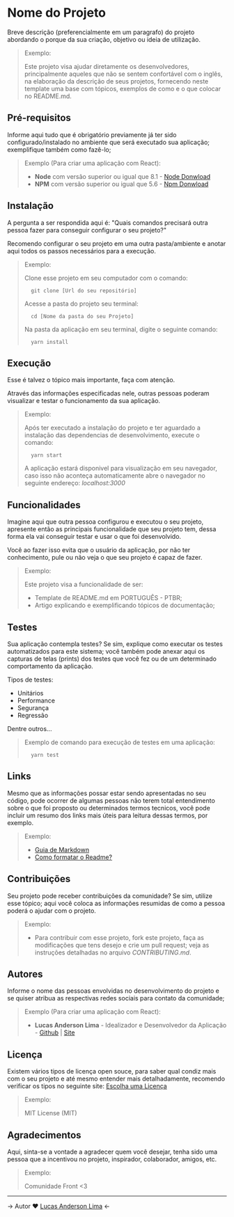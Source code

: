 # Nome do Projeto

Breve descrição (preferencialmente em um paragrafo) do projeto abordando o porque da sua criação, objetivo ou ideia de utilização.

> Exemplo:
>
> Este projeto visa ajudar diretamente os desenvolvedores, principalmente aqueles que não se sentem confortável com o inglês, na elaboração da descrição de seus projetos, fornecendo neste template uma base com tópicos, exemplos de como e o que colocar no README.md.

## Pré-requisitos

Informe aqui tudo que é obrigatório previamente já ter sido configurado/instalado no ambiente que será executado sua aplicação; exemplifique também como fazê-lo;

> Exemplo (Para criar uma aplicação com React):
> - **Node** com versão superior ou igual que 8.1 - [Node Donwload](https://nodejs.org/pt-br/download/)
> - **NPM** com versão superior ou igual que 5.6 - [Npm Donwload](https://www.npmjs.com/package/download)

## Instalação

A pergunta a ser respondida aqui é: "Quais comandos precisará outra pessoa fazer para conseguir configurar o seu projeto?"

Recomendo configurar o seu projeto em uma outra pasta/ambiente e anotar aqui todos os passos necessários para a execução.

> Exemplo:
>
> Clone esse projeto em seu computador com o comando:
> ```
> 	git clone [Url do seu repositório]
> ```
> Acesse a pasta do projeto seu terminal:
> ```
> 	cd [Nome da pasta do seu Projeto]
> ```
> Na pasta da aplicação em seu terminal, digite o seguinte comando:
> ```
> 	yarn install
> ```

## Execução

Esse é talvez o tópico mais importante, faça com atenção.

Através das informações especificadas nele, outras pessoas poderam visualizar e testar o funcionamento da sua aplicação.

> Exemplo: 
>
> Após ter executado a instalação do projeto e ter aguardado a instalação das dependencias de desenvolvimento, execute o comando:
> ```
> 	yarn start
> ```
> A aplicação estará disponivel para visualização em seu navegador, caso isso não aconteça automaticamente abre o navegador no seguinte endereço: _localhost:3000_

## Funcionalidades

Imagine aqui que outra pessoa configurou e executou o seu projeto, apresente então as principais funcionalidade que seu projeto tem, dessa forma ela vai conseguir testar e usar o que foi desenvolvido.

Você ao fazer isso evita que o usuário da aplicação, por não ter conhecimento, pule ou não veja o que seu projeto é capaz de fazer.

> Exemplo: 
>
> Este projeto visa a funcionalidade de ser: 
> - Template de README.md em PORTUGUÊS - PTBR;
> - Artigo explicando e exemplificando tópicos de documentação;


## Testes

Sua aplicação contempla testes? Se sim, explique como executar os testes automatizados para este sistema; você também pode anexar aqui os capturas de telas (prints) dos testes que você fez ou de um determinado comportamento da aplicação.

Tipos de testes: 
- Unitários
- Performance
- Segurança
- Regressão

Dentre outros...
> Exemplo de comando para execução de testes em uma aplicação:
> ```
> 	yarn test
> ```

## Links

Mesmo que as informações possar estar sendo apresentadas no seu código, pode ocorrer de algumas pessoas não terem total entendimento sobre o que foi proposto ou determinados termos tecnicos, você pode incluir um resumo dos links mais úteis para leitura dessas termos, por exemplo.

> Exemplo: 
> - [Guia de Markdown](https://docs.pipz.com/central-de-ajuda/learning-center/guia-basico-de-markdown#open)
> - [Como formatar o Readme?](https://medium.com/@raullesteves/github-como-fazer-um-readme-md-bonit%C3%A3o-c85c8f154f8#:~:text=md%20%C3%A9%20um%20arquivo%20markdown,tags%20tamb%C3%A9m%20funcionam%2C%20veremos%20adiante.&text=Basta%20copiar%20o%20que%20o,e%20colar%20no%20README.md.)


## Contribuições

Seu projeto pode receber contribuições da comunidade? Se sim, utilize esse tópico;
aqui você coloca as informações resumidas de como a pessoa poderá o ajudar com o projeto.

> Exemplo:
> - Para contribuir com esse projeto, fork este projeto, faça as modificações que tens desejo e crie um pull request; veja as instruções detalhadas no arquivo _CONTRIBUTING.md_.

## Autores

Informe o nome das pessoas envolvidas no desenvolvimento do projeto e se quiser atribua as respectivas redes sociais para contato da comunidade;

> Exemplo (Para criar uma aplicação com React):
> - **Lucas Anderson Lima** - Idealizador e Desenvolvedor da Aplicação - [Github](https://github.com/LuAnderson) | [Site](http://lucasanderson.com.br/)


## Licença 

Existem vários tipos de licença open souce, para saber qual condiz mais com o seu projeto e até mesmo entender mais detalhadamente, recomendo verificar os tipos no seguinte site: [Escolha uma Licença](http://escolhaumalicenca.com.br/)  

> Exemplo: 
> 
> MIT License (MIT)

## Agradecimentos 

Aqui, sinta-se a vontade a agradecer quem você desejar, tenha sido uma pessoa que a incentivou no projeto, inspirador, colaborador, amigos, etc.  

> Exemplo: 
> 
> Comunidade Front <3

---

 -> Autor ❤ [Lucas Anderson Lima](http://lucasanderson.com.br/) <-